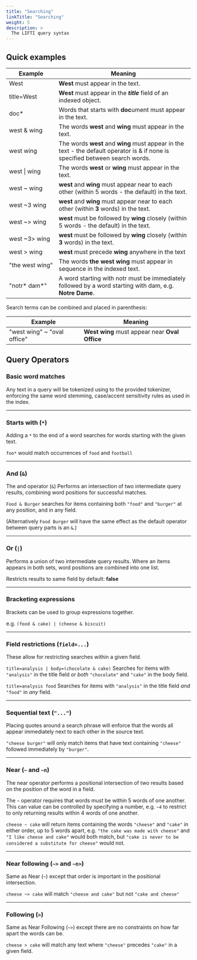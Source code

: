 ```yaml
---
title: "Searching"
linkTitle: "Searching"
weight: 5
description: >
  The LIFTI query syntax
---
```



## Quick examples

Example|Meaning
-|-
West|**West** must appear in the text.
title=West|**West** must appear in the ***title*** field of an indexed object.
doc*|Words that starts with **doc**ument must appear in the text.
west&nbsp;&&nbsp;wing|The words **west** and **wing** must appear in the text.
west&nbsp;wing|The words **west** and **wing** must appear in the text - the default operator is & if none is specified between search words.
west&nbsp;\|&nbsp;wing|The words **west** or **wing** must appear in the text.
west&nbsp;~&nbsp;wing|**west** and **wing** must appear near to each other (within 5 words - the default) in the text.
west&nbsp;~3&nbsp;wing|**west** and **wing** must appear near to each other (within **3** words) in the text.
west&nbsp;~>&nbsp;wing|**west** must be followed by **wing** closely (within 5 words - the default) in the text.
west&nbsp;~3>&nbsp;wing|**west** must be followed by **wing** closely (within **3** words) in the text.
west&nbsp;>&nbsp;wing|**west** must precede **wing** anywhere in the text
"the&nbsp;west&nbsp;wing"|The words **the west wing** must appear in sequence in the indexed text.
"notr\*&nbsp;dam\*"|A word starting with notr must be immediately followed by a word starting with dam, e.g. **Notre Dame**.

Search terms can be combined and placed in parenthesis:

Example|Meaning
-|-
"west wing" ~ "oval office"|**West wing** must appear near **Oval Office**

## Query Operators

### Basic word matches

Any text in a query will be tokenized using to the provided tokenizer, 
enforcing the same word stemming, case/accent sensitivity rules as used in the index.

---

### Starts with (`*`)

Adding a `*` to the end of a word searches for words starting with the given text.

`foo*` would match occurrences of `food` and `football`

---

### And (`&`)

The and operator (`&`) Performs an intersection of two intermediate query results, combining word positions for successful matches.

`Food & Burger` searches for items containing both `"food"` and `"burger"` at any position, and in any field.

(Alternatively `Food Burger` will have the same effect as the default operator between query parts is an `&`.)

---

### Or (`|`)

Performs a union of two intermediate query results. Where an items appears in both sets, word positions are combined into one list.

Restricts results to same field by default: **false**

---

### Bracketing expressions

Brackets can be used to group expressions together.

e.g. `(food & cake) | (cheese & biscuit)`

---

### Field restrictions (`field=...`)

These allow for restricting searches within a given field.

`title=analysis | body=(chocolate & cake)` Searches for items with `"analysis"` in the title field *or both* `"chocolate"` and `"cake"` in the body field.

`title=analysis food` Searches for items with `"analysis"` in the title field *and* `"food"` in *any* field.

---

### Sequential text (`"..."`)

Placing quotes around a search phrase will enforce that the words all appear
immediately next to each other in the source text.

`"cheese burger"` will only match items that have text containing `"cheese"` followed immediately by `"burger"`.

---

### Near (`~` and `~n`)

The near operator performs a positional intersection of two results based on the position of the word in a field.

The `~` operator requires that words must be within 5 words of one another. This can value can be controlled by specifying a number, e.g. `~4` to restrict to only returning results within 4 words of one another.

`cheese ~ cake` will return items containing the words `"cheese"` and `"cake"` in either order, up to 5 words apart, e.g. `"the cake was made with cheese"` and `"I like cheese and cake"` would both match, but `"cake is never to be considered a substitute for cheese"` would not.

---

### Near following (`~>` and `~n>`)

Same as Near (`~`) except that order is important in the positional intersection.

`cheese ~> cake` will match `"cheese and cake"` but not `"cake and cheese"`

---

### Following (`>`)

Same as Near Following (`~>`) except there are no constraints on how far apart the words can be.

`cheese > cake` will match any text where `"cheese"` precedes `"cake"` in a given field.
